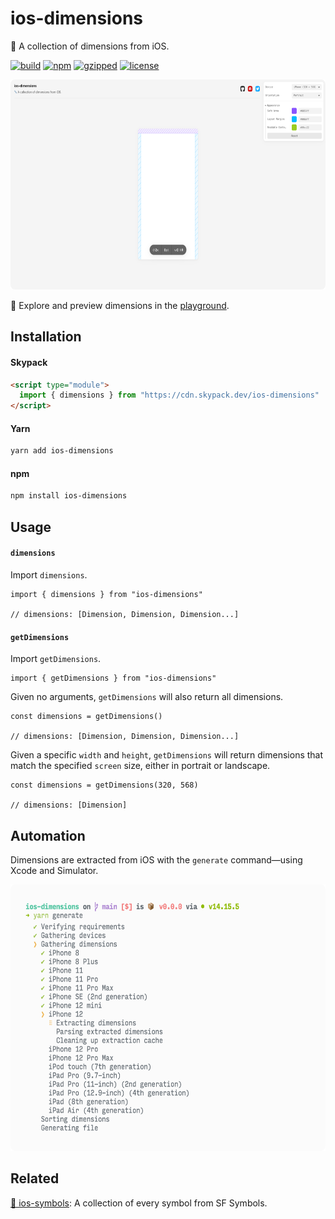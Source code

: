 # ios-dimensions

📏 ️A collection of dimensions from iOS.

[![build](https://github.com/bouchenoiremarc/ios-dimensions/actions/workflows/ci.yml/badge.svg?branch=main)](https://github.com/bouchenoiremarc/ios-dimensions/actions/workflows/ci.yml) [![npm](https://img.shields.io/npm/v/ios-dimensions?color=%230cf)](https://www.npmjs.com/package/ios-dimensions) [![gzipped](https://img.shields.io/bundlephobia/minzip/ios-dimensions?label=gzipped&color=%2385f)](https://www.npmjs.com/package/ios-dimensions) [![license](https://img.shields.io/github/license/bouchenoiremarc/ios-dimensions?color=%23e4b)](https://github.com/bouchenoiremarc/ios-dimensions/blob/main/LICENSE)

<img src=".github/site@2x.png" width="620" height="336">

🔗 Explore and preview dimensions in the [playground](https://marcbouchenoire.com/projects/ios-dimensions).

## Installation

#### Skypack

```html
<script type="module">
  import { dimensions } from "https://cdn.skypack.dev/ios-dimensions"
</script>
```

#### Yarn

```sh
yarn add ios-dimensions
```

#### npm

```sh
npm install ios-dimensions
```

## Usage

#### `dimensions`

Import `dimensions`.

```tsx
import { dimensions } from "ios-dimensions"

// dimensions: [Dimension, Dimension, Dimension...]
```

#### `getDimensions`

Import `getDimensions`.

```tsx
import { getDimensions } from "ios-dimensions"
```

Given no arguments, `getDimensions` will also return all dimensions.

```tsx
const dimensions = getDimensions()

// dimensions: [Dimension, Dimension, Dimension...]
```

Given a specific `width` and `height`, `getDimensions` will return dimensions that match the specified `screen` size, either in portrait or landscape.

```tsx
const dimensions = getDimensions(320, 568)

// dimensions: [Dimension]
```

## Automation

Dimensions are extracted from iOS with the `generate` command—using Xcode and Simulator.

<img src=".github/generate@2x.png" width="620" height="426">

## Related

[🔣 ios-symbols](https://github.com/bouchenoiremarc/ios-symbols): A collection of every symbol from SF Symbols.
